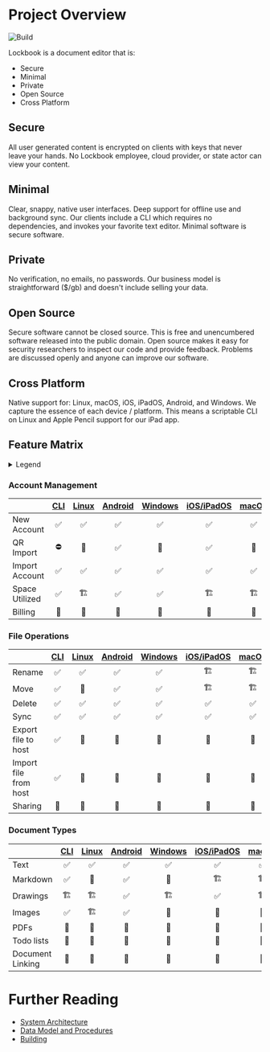 # Project Overview
![Build](https://github.com/lockbook/monorepo/workflows/Build/badge.svg)

Lockbook is a document editor that is:
+ Secure
+ Minimal
+ Private
+ Open Source
+ Cross Platform

## Secure

All user generated content is encrypted on clients with keys that never leave your hands. No Lockbook employee, cloud provider, or state actor can view your content.

## Minimal

Clear, snappy, native user interfaces. Deep support for offline use and background sync. Our clients include a CLI which requires no dependencies, and invokes your favorite text editor. Minimal software is secure software.

## Private

No verification, no emails, no passwords. Our business model is straightforward ($/gb) and doesn't include selling your data.

## Open Source

Secure software cannot be closed source. This is free and unencumbered software released into the public domain. Open source makes it easy for security researchers to inspect our code and provide feedback. Problems are discussed openly and anyone can improve our software.

## Cross Platform

Native support for: Linux, macOS, iOS, iPadOS, Android, and Windows. We capture the essence of each device / platform. This means a scriptable CLI on Linux and Apple Pencil support for our iPad app.


## Feature Matrix

<details> 
<summary>Legend</summary>

+ ✅ Done
+ 🏗 In Progress
+ 📆 Planned
+ ⛔️ Not Planned

</details>

### Account Management

|                    |  [CLI]  |  [Linux]  |  [Android]  |  [Windows]  |  [iOS/iPadOS]  |  [macOS]  |
|--------------------|:-------:|:---------:|:-----------:|:-----------:|:--------------:|:---------:|
| New Account        |   ✅     |    ✅     |     ✅      |     ✅       |      ✅        |    ✅     |
| QR Import          |   ⛔️     |    📆     |     ✅      |     📆       |      ✅        |    📆     |
| Import Account     |   ✅     |    ✅     |     ✅      |     ✅       |      ✅        |    ✅     |
| Space Utilized     |   ✅     |    🏗     |     ✅      |     ✅       |      🏗        |    🏗     |
| Billing            |   📆     |    📆     |     📆      |     📆       |      📆        |    📆     |

### File Operations

|                       |  [CLI]  |  [Linux]  |  [Android]  |  [Windows]  |  [iOS/iPadOS]  |  [macOS]  |
|-----------------------|:-------:|:---------:|:-----------:|:-----------:|:--------------:|:---------:|
| Rename                |   ✅     |    ✅     |     ✅      |     ✅       |      🏗        |    🏗     |
| Move                  |   ✅     |    📆     |     ✅      |     ✅       |      🏗        |    🏗     |
| Delete                |   ✅     |    ✅     |     ✅      |     ✅       |      ✅        |    ✅     |
| Sync                  |   ✅     |    ✅     |     ✅      |     ✅       |      ✅        |    ✅     |
| Export file to host   |   ✅     |    📆     |     📆      |     📆       |      📆        |    📆     |
| Import file from host |   ✅     |    📆     |     📆      |     📆       |      📆        |    📆     |
| Sharing               |   📆     |    📆     |     📆      |     📆       |      📆        |    📆     |

### Document Types

|                       |  [CLI]  |  [Linux]  |  [Android]  |  [Windows]  |  [iOS/iPadOS]  |  [macOS]  |
|-----------------------|:-------:|:---------:|:-----------:|:-----------:|:--------------:|:---------:|
| Text                  |   ✅     |    ✅     |     ✅      |     ✅       |      ✅        |    ✅     |
| Markdown              |   ✅     |    📆     |     ✅      |     📆       |      🏗        |    🏗     |
| Drawings              |   🏗     |    🏗     |     ✅      |     🏗       |      ✅        |    🏗     |
| Images                |   ✅     |    🏗     |     ✅      |     📆       |      📆        |    📆     |
| PDFs                  |   📆     |    📆     |     📆      |     📆       |      📆        |    📆     |
| Todo lists            |   📆     |    📆     |     📆      |     📆       |      📆        |    📆     |
| Document Linking      |   📆     |    📆     |     📆      |     📆       |      📆        |    📆     |

# Further Reading

+ [System Architecture](system-architecture.md)
+ [Data Model and Procedures](data_model.md)
+ [Building](building.md)

[Cli]: installing-cli.md
[Linux]: installing-linux.md
[Android]: installing-android.md
[Windows]: installing-windows.md
[MacOS]: installing-macos.md
[iOS/iPadOS]: installing-iOS-iPadOS.md